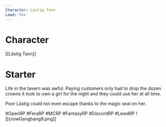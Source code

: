 ```yaml
---
Character: Lästig Tann
Lewd: Yes
---
```

# Character
[[Lästig Tann]]

# Starter
Life in the tavern was awful. Paying customers only had to drop the dozen crowns it took to own a girl for the night and they could use her at all time.

Poor Lästig could not even escape thanks to the magic seal on her.

#OpenRP #FeraRP #MCRP #FantasyRP #DiscordRP #LewdRP 
![[crowGangbang9.png]]